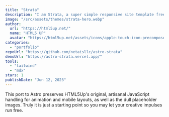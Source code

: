 ```yaml
---
title: "Strata"
description: "I am Strata, a super simple responsive site template freebie crafted by HTML5UP and ported to Astro by Netais Technology Management LLC."
image: "/src/assets/themes/strata-hero.webp"
author:
  url: "https://html5up.net/"
  name: "HTML5 UP"
  avatar: "https://html5up.net/assets/icons/apple-touch-icon-precomposed.png"
categories:
  - "portfolio"
repoUrl: "https://github.com/netaisllc/astro-strata"
demoUrl: "https://astro-strata.vercel.app/"
tools:
  - "tailwind"
  - "mdx"
stars: 1
publishDate: "Jun 12, 2023"
---
```


<p>
  This port to Astro preserves HTML5Up's original, artisanal JavaScript handling for animation and
  mobile layouts, as well as the dull placeholder images. Truly it is just a starting point so you
  may let your creative impulses run free.
</p>
